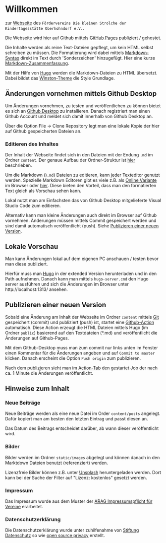 


# Willkommen

zur [Webseite](https://kleinen-strolche-oberhohndorf.github.io/) des `Fördervereins Die kleinen Strolche der Kindertagesstätte Oberhohndorf e.V.`.

Die Webseite wird hier auf Github mittels [GitHub Pages](https://pages.github.com/) publiziert / gehostet.

Die Inhalte werden als reine Text-Dateien gepflegt, um kein HTML selbst schreiben zu müssen.
Die Formatierung wird dabei mittels [Markdown-Syntax](https://www.markdownguide.org/getting-started/)
direkt im Text durch 'Sonderzeichen' hinzugefügt.
Hier eine kurze [Markdown-Zusammenfassung](https://www.markdownguide.org/cheat-sheet/).

Mit der Hilfe von [Hugo](https://gohugo.io/documentation/) werden die Markdown-Dateien zu HTML übersetzt.
Dabei bildet das [Winston-Theme](https://themes.gohugo.io/themes/hugo-winston-theme/) die Style Grundlage.

## Änderungen vornehmen mittels Github Desktop

Um Änderungen vornehmen, zu testen und veröffentlichen zu können bietet es sich an [Github Desktop](https://docs.github.com/en/desktop/overview/getting-started-with-github-desktop) zu installieren. Danach registriert man einen Github Account und meldet sich damit innerhalb
von Github Desktop an. 

Über die Option File -> Clone Repository legt man eine lokale Kopie der hier auf Github gespeicherten Dateien an.

### Editieren des Inhaltes

Der Inhalt der Webseite findet sich in den Dateien mit der Endung `.md` im Ordner `content`.
Der genaue Aufbau der Ordner-Struktur ist [hier](https://gohugo.io/content-management/organization/#organization-of-content-source) beschrieben.

Um die Markdown ()`.md`) Dateien zu editieren, kann jeder Texteditor genutzt werden. Spezielle Markdown Editoren gibt
es viele z.B. als [Online Variante](https://dillinger.io/) im Browser oder [hier](https://github.com/marktext/marktext).
Diese bieten den Vorteil, dass man den formatierten Text gleich als Vorschau sehen kann.

Lokal nutzt man am Einfachsten das von Github Desktop mitgelieferte Visual Studio Code zum editieren.  

Alternativ kann man kleine Änderungen auch direkt im Browser auf Github vornehmen. Änderungen müssen mittels Commit gespeichert werden und sind damit automatisch veröffentlicht (push). Siehe [Publizieren einer neuen Version](#publizieren-einer-neuen-version).

## Lokale Vorschau

Man kann Änderungen lokal auf dem eigenen PC anschauen / testen bevor man diese publiziert.

Hierfür muss man [Hugo](https://gohugo.io/installation/) in der extended Version herunterladen und in den Path aufnehmen. Danach kann man mittels `hugo-server.cmd` den
Hugo server ausführen und sich die Änderungen im Browser unter http://localhost:1313/ ansehen.

## Publizieren einer neuen Version

Sobald eine Änderung am Inhalt der Webseite im Ordner `content`
mittels [Git](https://www.w3schools.com/git/default.asp) gespeichert (commit) und publiziert (push) ist,
startet eine [Github-Action](https://docs.github.com/en/actions) automatisch.
Diese Action erzeugt die HTML Dateien mittels Hugo (im Ordner `public`) basierend auf den Textdateien (*.md)
und veröffentlicht die Änderungen auf Github-Pages. 

Mit dem Github-Desktop muss man zum commit nur links unten im Fenster einen Kommentar für die Änderungen 
angeben und auf `Commit to master` klicken. Danach erscheint die Option `Push origin` zum publizieren.

Nach dem publizieren sieht man im [Action-Tab](https://github.com/kleinen-Strolche-Oberhohndorf/kleinen-Strolche-Oberhohndorf.github.io/actions) den gestartet Job der nach ca. 1 Minute die Änderungen veröffentlicht.

## Hinweise zum Inhalt

### Neue Beiträge

Neue Beiträge werden als eine neue Datei im Order `content/posts` angelegt. Dafür kopiert man am besten den letzten Eintrag und passt diesen an. 

Das Datum des Beitrags entscheidet darüber, ab wann dieser veröffentlicht wird.

### Bilder 

Bilder werden im Ordner `static/images` abgelegt und können danach in den Marktdown Dateien benutzt (referenziert) werden.

Lizenzfreie Bilder können z.B. unter [Unsplash](https://unsplash.com/de) heruntergeladen werden. Dort kann bei der Suche der Filter auf "Lizenz: kostenlos" gesetzt werden.

### Impressum

Das Impressum wurde aus dem Muster der [ARAG Impressumspflicht für Vereine](https://www.arag.de/vereinsversicherung/sicheres-impressum-fuer-vereine/) erarbeitet.

### Datenschutzerklärung

Die Datenschutzerklärung wurde unter zuhilfenahme von [Stiftung Datenschutz](https://stiftungdatenschutz.org)
so wie [open source privacy](https://opr.vc/) erstellt.

